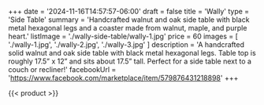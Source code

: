 +++
date = '2024-11-16T14:57:57-06:00'
draft = false
title = 'Wally'
type = 'Side Table'
summary = 'Handcrafted walnut and oak side table with black metal hexagonal legs and a coaster made from walnut, maple, and purple heart.'
listImage = './wally-side-table/wally-1.jpg'
price = 60
images = [
    './wally-1.jpg',
    './wally-2.jpg',
    './wally-3.jpg'
]
description = 'A handcrafted solid walnut and oak side table with black metal hexagonal legs.  Table top is roughly 17.5” x 12” and sits about 17.5” tall.  Perfect for a side table next to a couch or recliner!'
facebookUrl = 'https://www.facebook.com/marketplace/item/579876431218898'
+++

{{< product >}}